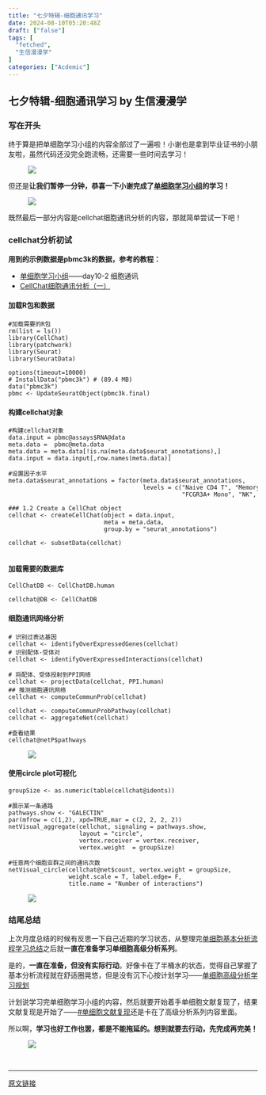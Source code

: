 ```yaml
---
title: "七夕特辑-细胞通讯学习"
date: 2024-08-10T05:20:48Z
draft: ["false"]
tags: [
  "fetched",
  "生信漫漫学"
]
categories: ["Acdemic"]
---
```

七夕特辑-细胞通讯学习 by 生信漫漫学
------
<div><section data-tool="mdnice编辑器" data-website="https://www.mdnice.com"><h3 data-tool="mdnice编辑器"><span></span><span></span><span>写在开头</span><span></span></h3><p data-tool="mdnice编辑器">终于算是把单细胞学习小组的内容全部过了一遍啦！小谢也是拿到毕业证书的小朋友啦，虽然代码还没完全跑流畅，还需要一些时间去学习！</p><figure data-tool="mdnice编辑器"><img data-imgfileid="100005255" data-ratio="0.7179902755267423" data-src="https://mmbiz.qpic.cn/sz_mmbiz_png/icQem1PXnP9bYwXgiaKMZahlHuFcBuSwV90BQ0MW1LE9oZRuEpPQnl3IFhV76vibCwzqJhqFOcNic6bakIgE6tKJsQ/640?wx_fmt=png&amp;from=appmsg" data-type="png" data-w="617" src="https://mmbiz.qpic.cn/sz_mmbiz_png/icQem1PXnP9bYwXgiaKMZahlHuFcBuSwV90BQ0MW1LE9oZRuEpPQnl3IFhV76vibCwzqJhqFOcNic6bakIgE6tKJsQ/640?wx_fmt=png&amp;from=appmsg"></figure><p data-tool="mdnice编辑器">但还是<strong>让我们暂停一分钟，恭喜一下小谢完成了<a href="https://mp.weixin.qq.com/s?__biz=MzU4NjU4ODQ2MQ==&amp;mid=2247495036&amp;idx=1&amp;sn=fe8bab2c3d21e7b0a919ad4f1641ca9c&amp;scene=21#wechat_redirect" data-linktype="2">单细胞学习小组</a>的学习！</strong></p><figure data-tool="mdnice编辑器"><img data-imgfileid="100005257" data-ratio="0.6067415730337079" data-src="https://mmbiz.qpic.cn/sz_mmbiz_png/icQem1PXnP9bYwXgiaKMZahlHuFcBuSwV9JAXv5swyy26HibO4N2eOlps4QiaE9836rGUV6VibX7znGfFWLWeB3s8FA/640?wx_fmt=png&amp;from=appmsg" data-type="png" data-w="1424" src="https://mmbiz.qpic.cn/sz_mmbiz_png/icQem1PXnP9bYwXgiaKMZahlHuFcBuSwV9JAXv5swyy26HibO4N2eOlps4QiaE9836rGUV6VibX7znGfFWLWeB3s8FA/640?wx_fmt=png&amp;from=appmsg"></figure><p data-tool="mdnice编辑器">既然最后一部分内容是cellchat细胞通讯分析的内容，那就简单尝试一下吧！</p><h3 data-tool="mdnice编辑器"><span></span><span></span><span>cellchat分析初试</span><span></span></h3><p data-tool="mdnice编辑器"><strong>用到的示例数据是pbmc3k的数据，参考的教程：</strong></p><ul data-tool="mdnice编辑器"><li><section><a href="https://mp.weixin.qq.com/s?__biz=MzU4NjU4ODQ2MQ==&amp;mid=2247495036&amp;idx=1&amp;sn=fe8bab2c3d21e7b0a919ad4f1641ca9c&amp;scene=21#wechat_redirect" data-linktype="2">单细胞学习小组</a>——day10-2 细胞通讯</section></li><li><section><a href="https://mp.weixin.qq.com/s?__biz=MzUzMTEwODk0Ng==&amp;mid=2247505973&amp;idx=1&amp;sn=2af24cf413aa52d9ab3ec4999be267fa&amp;scene=21#wechat_redirect" data-linktype="2">CellChat细胞通讯分析（一）</a></section></li></ul><h4 data-tool="mdnice编辑器"><span></span><span>加载R包和数据</span><span></span></h4><pre data-tool="mdnice编辑器"><span></span><code><span>#加载需要的R包</span><br>rm(list = ls())<br>library(CellChat)<br>library(patchwork)<br>library(Seurat)<br>library(SeuratData)<br><br>options(timeout=10000)<br><span># InstallData("pbmc3k") # (89.4 MB)</span><br>data(<span>"pbmc3k"</span>)<br>pbmc &lt;- UpdateSeuratObject(pbmc3k.final)<br></code></pre><h4 data-tool="mdnice编辑器"><span></span><span>构建cellchat对象</span><span></span></h4><pre data-tool="mdnice编辑器"><span></span><code><span>#构建cellchat对象</span><br>data.input = pbmc@assays<span>$RNA</span>@data<br>meta.data =  pbmc@meta.data<br>meta.data = meta.data[!is.na(meta.data<span>$seurat_annotations</span>),]<br>data.input = data.input[,row.names(meta.data)]<br><br><span>#设置因子水平</span><br>meta.data<span>$seurat_annotations</span> = factor(meta.data<span>$seurat_annotations</span>,<br>                                      levels = c(<span>"Naive CD4 T"</span>, <span>"Memory CD4 T"</span>, <span>"CD14+ Mono"</span>, <span>"B"</span>, <span>"CD8 T"</span>, <br>                                                 <span>"FCGR3A+ Mono"</span>, <span>"NK"</span>, <span>"DC"</span>, <span>"Platelet"</span>))<br><br><span>### 1.2 Create a CellChat object</span><br>cellchat &lt;- createCellChat(object = data.input, <br>                           meta = meta.data, <br>                           group.by = <span>"seurat_annotations"</span>)<br><br>cellchat &lt;- subsetData(cellchat)<br><br></code></pre><h4 data-tool="mdnice编辑器"><span></span><span>加载需要的数据库</span><span></span></h4><pre data-tool="mdnice编辑器"><span></span><code>CellChatDB &lt;- CellChatDB.human<br><br>cellchat@DB &lt;- CellChatDB<br></code></pre><h4 data-tool="mdnice编辑器"><span></span><span>细胞通讯网络分析</span><span></span></h4><pre data-tool="mdnice编辑器"><span></span><code><span># 识别过表达基因</span><br>cellchat &lt;- identifyOverExpressedGenes(cellchat)<br><span># 识别配体-受体对</span><br>cellchat &lt;- identifyOverExpressedInteractions(cellchat)<br><br><span># 将配体、受体投射到PPI网络</span><br>cellchat &lt;- projectData(cellchat, PPI.human)<br><span>## 推测细胞通讯网络</span><br>cellchat &lt;- computeCommunProb(cellchat)<br><br>cellchat &lt;- computeCommunProbPathway(cellchat)<br>cellchat &lt;- aggregateNet(cellchat)<br><br><span>#查看结果</span><br>cellchat@netP<span>$pathways</span><br></code></pre><figure data-tool="mdnice编辑器"><img data-imgfileid="100005254" data-ratio="0.14252696456086286" data-src="https://mmbiz.qpic.cn/sz_mmbiz_png/icQem1PXnP9bYwXgiaKMZahlHuFcBuSwV9ezVBJh995dLYeCTo2dw8lAL0zKLl6ooQ7CLOUwlfMqmN3PtTibkibGfA/640?wx_fmt=png&amp;from=appmsg" data-type="png" data-w="1298" src="https://mmbiz.qpic.cn/sz_mmbiz_png/icQem1PXnP9bYwXgiaKMZahlHuFcBuSwV9ezVBJh995dLYeCTo2dw8lAL0zKLl6ooQ7CLOUwlfMqmN3PtTibkibGfA/640?wx_fmt=png&amp;from=appmsg"></figure><h4 data-tool="mdnice编辑器"><span></span><span>使用circle plot可视化</span><span></span></h4><pre data-tool="mdnice编辑器"><span></span><code>groupSize &lt;- as.numeric(table(cellchat@idents))<br><br><span>#展示某一条通路</span><br>pathways.show &lt;- <span>"GALECTIN"</span><br>par(mfrow = c(1,2), xpd=TRUE,mar = c(2, 2, 2, 2))<br>netVisual_aggregate(cellchat, signaling = pathways.show, <br>                    layout = <span>"circle"</span>, <br>                    vertex.receiver = vertex.receiver,<br>                    vertex.weight  = groupSize)<br><br><span>#任意两个细胞亚群之间的通讯次数</span><br>netVisual_circle(cellchat@net<span>$count</span>, vertex.weight = groupSize,<br>                 weight.scale = T, label.edge= F,<br>                 title.name = <span>"Number of interactions"</span>)<br></code></pre><figure data-tool="mdnice编辑器"><img data-imgfileid="100005256" data-ratio="0.5550972304065999" data-src="https://mmbiz.qpic.cn/sz_mmbiz_png/icQem1PXnP9bYwXgiaKMZahlHuFcBuSwV9104ibEf9xNCicnfjVAnEibmhlmMKNg9zr24fIFZdEHqI5DBh46N8N8A2Q/640?wx_fmt=png&amp;from=appmsg" data-type="png" data-w="1697" src="https://mmbiz.qpic.cn/sz_mmbiz_png/icQem1PXnP9bYwXgiaKMZahlHuFcBuSwV9104ibEf9xNCicnfjVAnEibmhlmMKNg9zr24fIFZdEHqI5DBh46N8N8A2Q/640?wx_fmt=png&amp;from=appmsg"></figure><h3 data-tool="mdnice编辑器"><span></span><span></span><span>结尾总结</span><span></span></h3><p data-tool="mdnice编辑器">上次月度总结的时候有反思一下自己近期的学习状态，从整理完<a href="https://mp.weixin.qq.com/s?__biz=MzkxOTI0Mjc3Mw==&amp;mid=2247488284&amp;idx=1&amp;sn=ca4ab35ba51711a207c3fdab4c2d4e31&amp;scene=21#wechat_redirect" data-linktype="2">单细胞基本分析流程学习总结</a>之后就<strong>一直在准备学习单细胞高级分析系列</strong>。</p><p data-tool="mdnice编辑器">是的，<strong>一直在准备，但没有实际行动</strong>。好像卡在了半桶水的状态，觉得自己掌握了基本分析流程就在舒适圈晃悠，但是没有沉下心按计划学习——<a href="https://mp.weixin.qq.com/s?__biz=MzkxOTI0Mjc3Mw==&amp;mid=2247488300&amp;idx=1&amp;sn=3a43622a43b154ce08ab62920d344ae4&amp;scene=21#wechat_redirect" data-linktype="2">单细胞高级分析学习规划</a></p><p data-tool="mdnice编辑器">计划说学习完单细胞学习小组的内容，然后就要开始着手单细胞文献复现了，结果文献复现是开始了——<a href="https://mp.weixin.qq.com/mp/appmsgalbum?__biz=MzkxOTI0Mjc3Mw==&amp;action=getalbum&amp;album_id=3548822590121869315&amp;scene=173&amp;subscene=227&amp;sessionid=1723266629&amp;enterid=1723266640&amp;from_msgid=2247488622&amp;from_itemidx=1&amp;count=3&amp;nolastread=1#wechat_redirect" data-linktype="2">#单细胞文献复现</a>还是卡在了高级分析系列内容里面。</p><p data-tool="mdnice编辑器">所以啊，<strong>学习也好工作也罢，都是不能拖延的。想到就要去行动，先完成再完美！</strong></p><figure data-tool="mdnice编辑器"><img data-imgfileid="100005253" data-ratio="0.7064935064935065" data-src="https://mmbiz.qpic.cn/sz_mmbiz_png/icQem1PXnP9bYwXgiaKMZahlHuFcBuSwV9aZ21iaLBFoOw63VpxL1oXP85XC5ySc6Ho7OQuxRSrospoVsmKd5lqFw/640?wx_fmt=png&amp;from=appmsg" data-type="png" data-w="385" src="https://mmbiz.qpic.cn/sz_mmbiz_png/icQem1PXnP9bYwXgiaKMZahlHuFcBuSwV9aZ21iaLBFoOw63VpxL1oXP85XC5ySc6Ho7OQuxRSrospoVsmKd5lqFw/640?wx_fmt=png&amp;from=appmsg"></figure></section><p><br></p><p><mp-style-type data-value="3"></mp-style-type></p></div>  
<hr>
<a href="https://mp.weixin.qq.com/s/xenTdNpSQH0N2KJRMQrgnA",target="_blank" rel="noopener noreferrer">原文链接</a>
